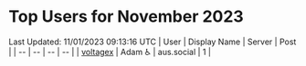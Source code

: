 # Top Users for November 2023
Last Updated: 11/01/2023 09:13:16 UTC
| User | Display Name | Server | Post |
| -- | -- | -- | -- |
| [voltagex](https://aus.social/@voltagex) | Adam ♿ | aus.social | 1 |
